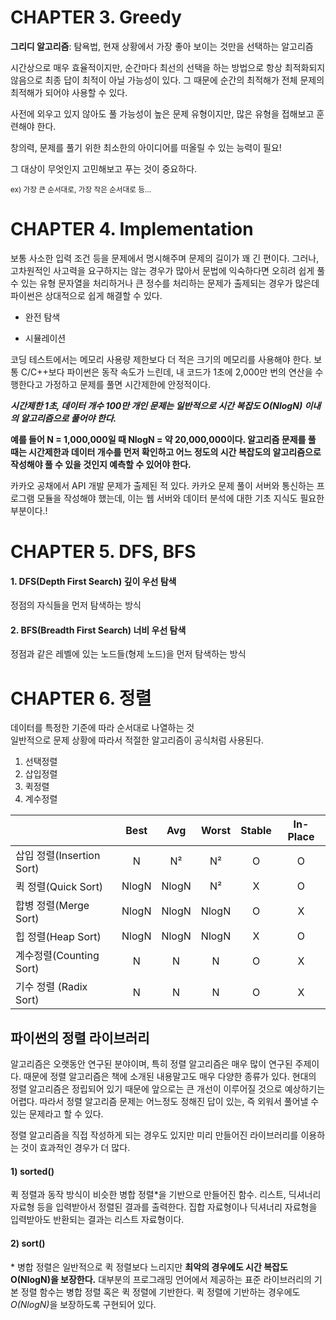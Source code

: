# CHAPTER 3. Greedy 

**그리디 알고리즘**: 탐욕법, 현재 상황에서 가장 좋아 보이는 것만을 선택하는 알고리즘

시간상으로 매우 효율적이지만, 순간마다 최선의 선택을 하는 방법으로 항상 최적화되지 않음으로 최종 답이 최적이 아닐 가능성이 있다.
그 때문에 순간의 최적해가 전체 문제의 최적해가 되어야 사용할 수 있다.
<br>

사전에 외우고 있지 않아도 풀 가능성이 높은 문제 유형이지만, 많은 유형을 접해보고 훈련해야 한다.

창의력, 문제를 풀기 위한 최소한의 아이디어를 떠올릴 수 있는 능력이 필요!

그 대상이 무엇인지 고민해보고 푸는 것이 중요하다.

<small>ex) 가장 큰 순서대로, 가장 작은 순서대로 등...</small>
<br>


# CHAPTER 4. Implementation

보통 사소한 입력 조건 등을 문제에서 명시해주며 문제의 길이가 꽤 긴 편이다. 
그러나, 고차원적인 사고력을 요구하지는 않는 경우가 많아서 문법에 익숙하다면 오히려 쉽게 풀 수 있는 유형
문자열을 처리하거나 큰 정수를 처리하는 문제가 출제되는 경우가 많은데 파이썬은 상대적으로 쉽게 해결할 수 있다.

- 완전 탐색

- 시뮬레이션

코딩 테스트에서는 메모리 사용량 제한보다 더 적은 크기의 메모리를 사용해야 한다. 보통 C/C++보다 파이썬은 동작 속도가 느린데, 내 코드가 1초에 2,000만 번의 연산을 수행한다고 가정하고 문제를 풀면 시간제한에 안정적이다.

***시간제한 1초, 데이터 개수 100만 개인 문제는 일반적으로 시간 복잡도 O(NlogN) 이내의 알고리즘으로 풀어야 한다.***

**예를 들어 N = 1,000,000일 때 NlogN = 약 20,000,000이다. 알고리즘 문제를 풀 때는 시간제한과 데이터 개수를 먼저 확인하고 어느 정도의 시간 복잡도의 알고리즘으로 작성해야 풀 수 있을 것인지 예측할 수 있어야 한다.**

카카오 공채에서 API 개발 문제가 출제된 적 있다. 카카오 문제 풀이 서버와 통신하는 프로그램 모듈을 작성해야 했는데, 이는 웹 서버와 데이터 분석에 대한 기초 지식도 필요한 부분이다.!
<br>

# CHAPTER 5. DFS, BFS

#### 1. DFS(Depth First Search) 깊이 우선 탐색
정점의 자식들을 먼저 탐색하는 방식

#### 2. BFS(Breadth First Search) 너비 우선 탐색
정점과 같은 레벨에 있는 노드들(형제 노드)을 먼저 탐색하는 방식
<br>

# CHAPTER 6. 정렬

데이터를 특정한 기준에 따라 순서대로 나열하는 것<br>
일반적으로 문제 상황에 따라서 적절한 알고리즘이 공식처럼 사용된다.

1. 선택정렬
2. 삽입정렬
3. 퀵정렬
4. 계수정렬

|                           | Best  |  Avg  | Worst | Stable | In-Place |
| ------------------------- | :---: | :---: | :---: | :----: | :------: |
| 삽입 정렬(Insertion Sort) |   N   |  N²   |  N²   |   O    |    O     |
| 퀵 정렬(Quick Sort)       | NlogN | NlogN |  N²   |   X    |    O     |
| 합병 정렬(Merge Sort)     | NlogN | NlogN | NlogN |   O    |    X     |
| 힙 정렬(Heap Sort)        | NlogN | NlogN | NlogN |   X    |    O     |
| 계수정렬(Counting Sort)   |   N   |   N   |   N   |   O    |    X     |
| 기수 정렬 (Radix Sort)    |   N   |   N   |   N   |   O    |    X     |


## 파이썬의 정렬 라이브러리

알고리즘은 오랫동안 연구된 분야이며, 특히 정렬 알고리즘은 매우 많이 연구된 주제이다.
때문에 정렬 알고리즘은 책에 소개된 내용말고도 매우 다양한 종류가 있다.
현대의 정렬 알고리즘은 정립되어 있기 때문에 앞으로는 큰 개선이 이루어질 것으로 예상하기는 어렵다.
따라서 정렬 알고리즘 문제는 어느정도 정해진 답이 있는, 즉 외워서 풀어낼 수 있는 문제라고 할 수 있다.

정렬 알고리즘을 직접 작성하게 되는 경우도 있지만 미리 만들어진 라이브러리를 이용하는 것이 효과적인 경우가 더 많다.

#### 1) sorted()
퀵 정렬과 동작 방식이 비슷한 병합 정렬<span>*</span>을 기반으로 만들어진 함수.
리스트, 딕셔너리 자료형 등을 입력받아서 정렬된 결과를 출력한다.
집합 자료형이나 딕셔너리 자료형을 입력받아도 반환되는 결과는 리스트 자료형이다.

#### 2) sort()




<p>* 병합 정렬은 일반적으로 퀵 정렬보다 느리지만 <b>최악의 경우에도 시간 복잡도 O(NlogN)을 보장한다.</b>
대부분의 프로그래밍 언어에서 제공하는 표준 라이브러리의 기본 정렬 함수는 병합 정렬 혹은 퀵 정렬에 기반한다. 
퀵 정렬에 기반하는 경우에도 <i>O(NlogN)</i>을 보장하도록 구현되어 있다.</p>